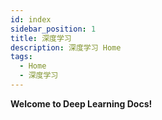 ```yaml
---
id: index
sidebar_position: 1
title: 深度学习
description: 深度学习 Home
tags:
  - Home
  - 深度学习
---
```


**Welcome to Deep Learning Docs!**
